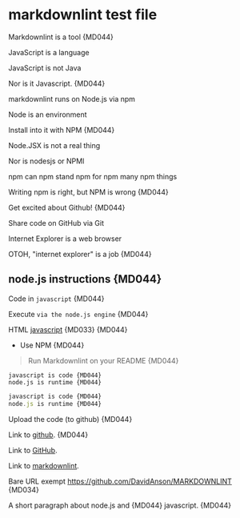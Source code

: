 # markdownlint test file

Markdownlint is a tool {MD044}

JavaScript is a language

JavaScript is not Java

Nor is it Javascript. {MD044}

markdownlint runs on Node.js via npm

Node is an environment

Install into it with NPM {MD044}

Node.JSX is not a real thing

Nor is nodesjs or NPMI

npm can npm stand npm for npm many npm things

Writing npm is right, but NPM is wrong {MD044}

Get excited about Github! {MD044}

Share code on GitHub via Git

Internet Explorer is a web browser

OTOH, "internet explorer" is a job {MD044}

## node.js instructions {MD044}

Code in `javascript` {MD044}

Execute `via the node.js engine` {MD044}

HTML <u>javascript</u> {MD033} {MD044}

* Use NPM {MD044}

> Run Markdownlint on your README {MD044}

    javascript is code {MD044}
    node.js is runtime {MD044}

```js
javascript is code {MD044}
node.js is runtime {MD044}
```

Upload the code (to github) {MD044}

Link to [github](https://github.com/). {MD044}

Link to [GitHub](https://github.com/).

Link to [markdownlint](https://github.com/DavidAnson/MARKDOWNLINT).

Bare URL exempt https://github.com/DavidAnson/MARKDOWNLINT {MD034}

A short paragraph
about node.js and {MD044}
javascript. {MD044}
